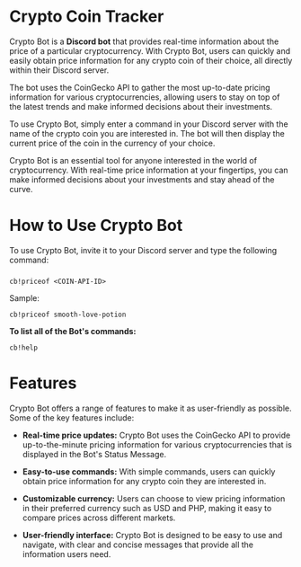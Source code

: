 # Crypto Coin Tracker

Crypto Bot is a **Discord bot** that provides real-time information about the price of a particular cryptocurrency. With Crypto Bot, users can quickly and easily obtain price information for any crypto coin of their choice, all directly within their Discord server.

The bot uses the CoinGecko API to gather the most up-to-date pricing information for various cryptocurrencies, allowing users to stay on top of the latest trends and make informed decisions about their investments.

To use Crypto Bot, simply enter a command in your Discord server with the name of the crypto coin you are interested in. The bot will then display the current price of the coin in the currency of your choice.

Crypto Bot is an essential tool for anyone interested in the world of cryptocurrency. With real-time price information at your fingertips, you can make informed decisions about your investments and stay ahead of the curve.

# How to Use Crypto Bot
To use Crypto Bot, invite it to your Discord server and type the following command:
#####
    cb!priceof <COIN-API-ID>
Sample:

    cb!priceof smooth-love-potion

**To list all of the Bot's commands:**

    cb!help
    

# Features
Crypto Bot offers a range of features to make it as user-friendly as possible. Some of the key features include:

 - **Real-time price updates:** Crypto Bot uses the CoinGecko API to provide up-to-the-minute pricing information for various cryptocurrencies that is displayed in the Bot's Status Message.

 - **Easy-to-use commands:** With simple commands, users can quickly obtain price information for any crypto coin they are interested in.

 - **Customizable currency:** Users can choose to view pricing information in their preferred currency such as USD and PHP, making it easy to compare prices across different markets.

 - **User-friendly interface:** Crypto Bot is designed to be easy to use and navigate, with clear and concise messages that provide all the information users need.
